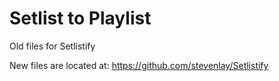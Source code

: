 # Setlist to Playlist

Old files for Setlistify

New files are located at: https://github.com/stevenlay/Setlistify
